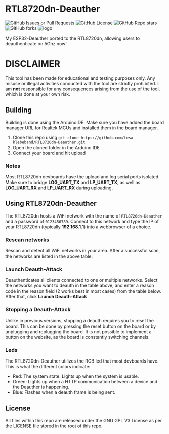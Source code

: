# RTL8720dn-Deauther
![GitHub Issues or Pull Requests](https://img.shields.io/github/issues/tesa-klebeband/RTL8720dn-Deauther)
![GitHub License](https://img.shields.io/github/license/tesa-klebeband/RTL8720dn-Deauther)
![GitHub Repo stars](https://img.shields.io/github/stars/tesa-klebeband/RTL8720dn-Deauther?style=flat)
![GitHub forks](https://img.shields.io/github/forks/tesa-klebeband/RTL8720dn-Deauther?style=flat)
![logo](https://github.com/user-attachments/assets/ab8ebf84-eee2-4298-8975-2e8dad13c1b3)


My ESP32-Deauther ported to the RTL8720dn, allowing users to deauthenticate on 5Ghz now!
# DISCLAIMER
This tool has been made for educational and testing purposes only. Any misuse or illegal activities conducted with the tool are strictly prohibited. I am **not** responsible for any consequences arising from the use of the tool, which is done at your own risk.
## Building
Building is done using the ArduinoIDE. Make sure you have added the board manager URL for Realtek MCUs and installed them in the board manager.
1) Clone this repo using `git clone https://github.com/tesa-klebeband/RTL8720dn-Deauther.git`
2) Open the cloned folder in the Arduino IDE
3) Connect your board and hit upload
### Notes
Most RTL8720dn devboards have the upload and log serial ports isolated. Make sure to bridge **LOG_UART_TX** and **LP_UART_TX**, as well as **LOG_UART_RX** and **LP_UART_RX** during uploading.
## Using RTL8720dn-Deauther
The RTL8720dn hosts a WiFi network with the name of `RTL8720dn-Deauther` and a password of `0123456789`. Connect to this network and type the IP of your RTL8720dn (typically **192.168.1.1**) into a webbrowser of a choice.
### Rescan networks
Rescan and detect all WiFi networks in your area. After a successful scan, the networks are listed in the above table.
### Launch Deauth-Attack
Deauthenticates all clients connected to one or multiple networks. Select the networks you want to deauth in the table above, and enter a reason code in the reason field (2 works best in most cases) from the table below. After that, click **Launch Deauth-Attack**
### Stopping a Deauth-Attack
Unlike in previous versions, stopping a deauth requires you to reset the board. This can be done by pressing the reset button on the board or by unplugging and replugging the board. It is not possible to implement a button on the website, as the board is constantly switching channels.
### Leds
The RTL8720dn-Deauther utilizes the RGB led that most devboards have. This is what the different colors indicate:
* Red: The system state. Lights up when the system is usable.
* Green: Lights up when a HTTP communication between a device and the Deauther is happening.
* Blue: Flashes when a deauth frame is being sent.
## License
All files within this repo are released under the GNU GPL V3 License as per the LICENSE file stored in the root of this repo.
